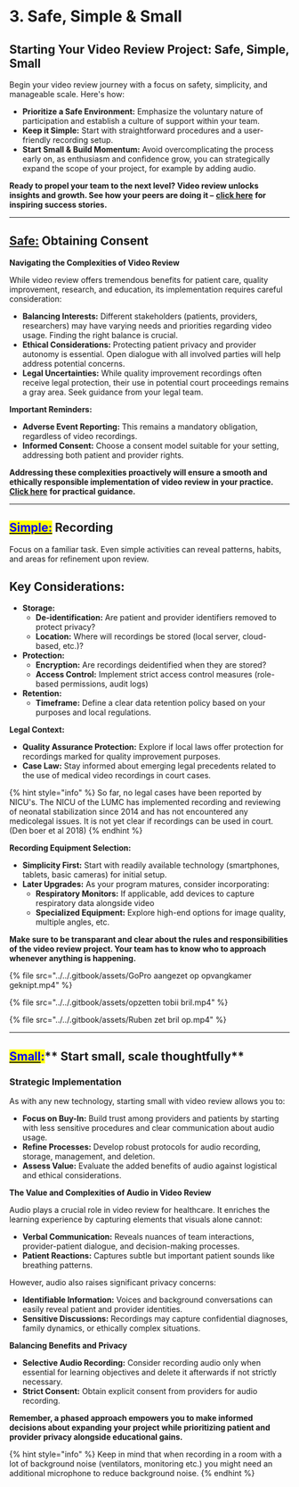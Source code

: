 # 3. Safe, Simple & Small

## Starting Your Video Review Project: Safe, Simple, Small

Begin your video review journey with a focus on safety, simplicity, and manageable scale. Here's how:

* **Prioritize a Safe Environment:** Emphasize the voluntary nature of participation and establish a culture of support within your team.
* **Keep it Simple:** Start with straightforward procedures and a user-friendly recording setup.
* **Start Small & Build Momentum:** Avoid overcomplicating the process early on, as enthusiasm and confidence grow, you can strategically expand the scope of your project, for example by adding audio.

**Ready to propel your team to the next level? Video review unlocks insights and growth. See how your peers are doing it –** [**click here**](../4.-learning-from-success-stories/) **for inspiring success stories.**

***

## [**Safe:**](3.1-safe.md) **Obtaining Consent**

**Navigating the Complexities of Video Review**

While video review offers tremendous benefits for patient care, quality improvement, research, and education, its implementation requires careful consideration:

* **Balancing Interests:** Different stakeholders (patients, providers, researchers) may have varying needs and priorities regarding video usage. Finding the right balance is crucial.
* **Ethical Considerations:** Protecting patient privacy and provider autonomy is essential. Open dialogue with all involved parties will help address potential concerns.
* **Legal Uncertainties:** While quality improvement recordings often receive legal protection, their use in potential court proceedings remains a gray area. Seek guidance from your legal team.

**Important Reminders:**

* **Adverse Event Reporting:** This remains a mandatory obligation, regardless of video recordings.
* **Informed Consent:** Choose a consent model suitable for your setting, addressing both patient and provider rights.&#x20;

**Addressing these complexities proactively will ensure a smooth and ethically responsible implementation of video review in your practice.** [**Click here**](3.1-safe.md) **for practical guidance.**&#x20;

***

## [<mark style="color:blue;">**Simple:**</mark>](3.2-simple.md) **Recording**

Focus on a familiar task. Even simple activities can reveal patterns, habits, and areas for refinement upon review.

## **Key Considerations:**

* **Storage:**
  * **De-identification:** Are patient and provider identifiers removed to protect privacy?
  * **Location:** Where will recordings be stored (local server, cloud-based, etc.)?
* **Protection:**
  * **Encryption:** Are recordings deidentified when they are stored?
  * **Access Control:** Implement strict access control measures (role-based permissions, audit logs)
* **Retention:**
  * **Timeframe:** Define a clear data retention policy based on your purposes and local regulations.

**Legal Context:**

* **Quality Assurance Protection:** Explore if local laws offer protection for recordings marked for quality improvement purposes.
* **Case Law:** Stay informed about emerging legal precedents related to the use of medical video recordings in court cases.

{% hint style="info" %}
So far, no legal cases have been reported by NICU's. The NICU of the LUMC has implemented recording and reviewing of neonatal stabilization since 2014 and has not encountered any medicolegal issues. It is not yet clear if recordings can be used in court. (Den boer et al 2018)
{% endhint %}

**Recording Equipment Selection:**

* **Simplicity First:** Start with readily available technology (smartphones, tablets, basic cameras) for initial setup.
* **Later Upgrades:** As your program matures, consider incorporating:
  * **Respiratory Monitors:** If applicable, add devices to capture respiratory data alongside video
  * **Specialized Equipment:** Explore high-end options for image quality, multiple angles, etc.

**Make sure to be transparant and clear about the rules and responsibilities of the video review project. Your team has to know who to approach whenever anything is happening.**&#x20;

{% file src="../../.gitbook/assets/GoPro aangezet op opvangkamer geknipt.mp4" %}

{% file src="../../.gitbook/assets/opzetten tobii bril.mp4" %}

{% file src="../../.gitbook/assets/Ruben zet bril op.mp4" %}

***

## [<mark style="color:blue;">**Small**</mark>](3.3-small.md)<mark style="color:blue;">**:**</mark>** Start small, scale thoughtfully**

### **Strategic Implementation**

As with any new technology, starting small with video review allows you to:

* **Focus on Buy-In:** Build trust among providers and patients by starting with less sensitive procedures and clear communication about audio usage.
* **Refine Processes:** Develop robust protocols for audio recording, storage, management, and deletion.
* **Assess Value:** Evaluate the added benefits of audio against logistical and ethical considerations.

**The Value and Complexities of Audio in Video Review**

Audio plays a crucial role in video review for healthcare. It enriches the learning experience by capturing elements that visuals alone cannot:

* **Verbal Communication:** Reveals nuances of team interactions, provider-patient dialogue, and decision-making processes.
* **Patient Reactions:** Captures subtle but important patient sounds like breathing patterns.

However, audio also raises significant privacy concerns:

* **Identifiable Information:** Voices and background conversations can easily reveal patient and provider identities.
* **Sensitive Discussions:** Recordings may capture confidential diagnoses, family dynamics, or ethically complex situations.

**Balancing Benefits and Privacy**

* **Selective Audio Recording:** Consider recording audio only when essential for learning objectives and delete it afterwards if not strictly necessary.
* **Strict Consent:** Obtain explicit consent from providers for audio recording.

**Remember, a phased approach empowers you to make informed decisions about expanding your project while prioritizing patient and provider privacy alongside educational gains.**

{% hint style="info" %}
Keep in mind that when recording in a room with a lot of background noise (ventilators, monitoring etc.) you might need an additional microphone to reduce background noise.&#x20;
{% endhint %}
